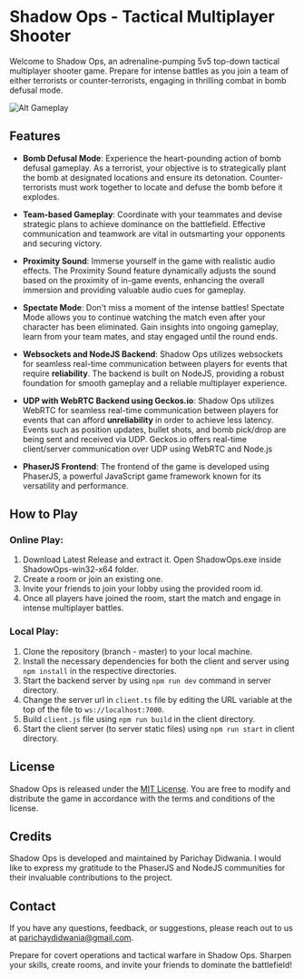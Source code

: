# Shadow Ops - Tactical Multiplayer Shooter

Welcome to Shadow Ops, an adrenaline-pumping 5v5 top-down tactical multiplayer shooter game. Prepare for intense battles as you join a team of either terrorists or counter-terrorists, engaging in thrilling combat in bomb defusal mode.

![Alt Gameplay](https://github.com/ParichayDidwania/multiplayer-shooter/blob/GIF/Gif/so-gameplay.gif)

## Features

- **Bomb Defusal Mode**: Experience the heart-pounding action of bomb defusal gameplay. As a terrorist, your objective is to strategically plant the bomb at designated locations and ensure its detonation. Counter-terrorists must work together to locate and defuse the bomb before it explodes.

- **Team-based Gameplay**: Coordinate with your teammates and devise strategic plans to achieve dominance on the battlefield. Effective communication and teamwork are vital in outsmarting your opponents and securing victory.

- **Proximity Sound**: Immerse yourself in the game with realistic audio effects. The Proximity Sound feature dynamically adjusts the sound based on the proximity of in-game events, enhancing the overall immersion and providing valuable audio cues for gameplay.

- **Spectate Mode**: Don't miss a moment of the intense battles! Spectate Mode allows you to continue watching the match even after your character has been eliminated. Gain insights into ongoing gameplay, learn from your team mates, and stay engaged until the round ends.

- **Websockets and NodeJS Backend**: Shadow Ops utilizes websockets for seamless real-time communication between players for events that require **reliability**. The backend is built on NodeJS, providing a robust foundation for smooth gameplay and a reliable multiplayer experience.

- **UDP with WebRTC Backend using Geckos.io**: Shadow Ops utilizes WebRTC for seamless real-time communication between players for events that can afford **unreliability** in order to achieve less latency. Events such as position updates, bullet shots, and bomb pick/drop are being sent and received via UDP. Geckos.io offers real-time client/server communication over UDP using WebRTC and Node.js

- **PhaserJS Frontend**: The frontend of the game is developed using PhaserJS, a powerful JavaScript game framework known for its versatility and performance.

## How to Play

### Online Play:
1. Download Latest Release and extract it. Open ShadowOps.exe inside ShadowOps-win32-x64 folder.
2. Create a room or join an existing one.
3. Invite your friends to join your lobby using the provided room id.
4. Once all players have joined the room, start the match and engage in intense multiplayer battles.

### Local Play:
1. Clone the repository (branch - master) to your local machine.
2. Install the necessary dependencies for both the client and server using `npm install` in the respective directories.
3. Start the backend server by using `npm run dev` command in server directory.
4. Change the server url in `client.ts` file by editing the URL variable at the top of the file to `ws://localhost:7000`.
5. Build `client.js` file using `npm run build` in the client directory.
6. Start the client server (to server static files) using `npm run start` in client directory.

## License

Shadow Ops is released under the [MIT License](https://opensource.org/licenses/MIT). You are free to modify and distribute the game in accordance with the terms and conditions of the license.

## Credits

Shadow Ops is developed and maintained by Parichay Didwania. I would like to express my gratitude to the PhaserJS and NodeJS communities for their invaluable contributions to the project.

## Contact

If you have any questions, feedback, or suggestions, please reach out to us at parichaydidwania@gmail.com.

Prepare for covert operations and tactical warfare in Shadow Ops. Sharpen your skills, create rooms, and invite your friends to dominate the battlefield!
